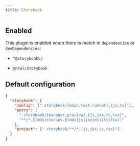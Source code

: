 ```yaml
---
title: Storybook
---
```


## Enabled

This plugin is enabled when there is match in `dependencies` or
`devDependencies`:

- `^@storybook\/`

- `@nrwl/storybook`

## Default configuration

```json
{
  "storybook": {
    "config": [".storybook/{main,test-runner}.{js,ts}"],
    "entry": [
      ".storybook/{manager,preview}.{js,jsx,ts,tsx}",
      "**/*.@(mdx|stories.@(mdx|js|jsx|mjs|ts|tsx))"
    ],
    "project": [".storybook/**/*.{js,jsx,ts,tsx}"]
  }
}
```

